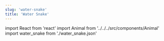 ```yaml
---
slug: 'water-snake'
title: 'Water Snake'
---
```

    
import React from 'react'
import Animal from '../../../src/components/Animal'
import water_snake from './water_snake.json'
    
<Animal data={water_snake} />
